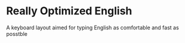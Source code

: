 # Really Optimized English
A keyboard layout aimed for typing English as comfortable and fast as posstble
